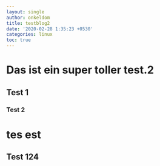 ```yaml
---
layout: single
author: onkeldom
title: testblog2
date: '2020-02-28 1:35:23 +0530'
categories: linux
toc: true
---
```

# Das ist ein super toller test.2

## Test 1

### Test 2

# tes est

## Test 124